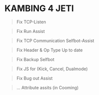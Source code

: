 # KAMBING 4 JETI

> Fix TCP-Listen

> Fix Run Assist

> Fix TCP Communication Selfbot-Assist

> Fix Header & Op Type Up to date

> Fix Backup Selfbot

> Fix JS for (Kick, Cancel, Dualmode)

> Fix Bug out Assist

> ... Attribute assits (in Cooming)
